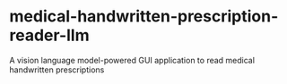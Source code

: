 # medical-handwritten-prescription-reader-llm
A vision language model-powered GUI application to read medical handwritten prescriptions
